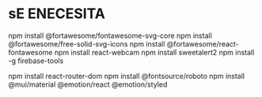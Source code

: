 # sE ENECESITA

npm install @fortawesome/fontawesome-svg-core
npm install @fortawesome/free-solid-svg-icons
npm install @fortawesome/react-fontawesome
npm install react-webcam
npm install sweetalert2
npm install -g firebase-tools

npm install react-router-dom
npm install @fontsource/roboto
npm install @mui/material @emotion/react @emotion/styled

